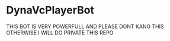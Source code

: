 # DynaVcPlayerBot
THIS BOT IS VERY POWERFULL AND PLEASE DONT KANG THIS OTHERWISE I WILL DO PRIVATE THIS REPO
